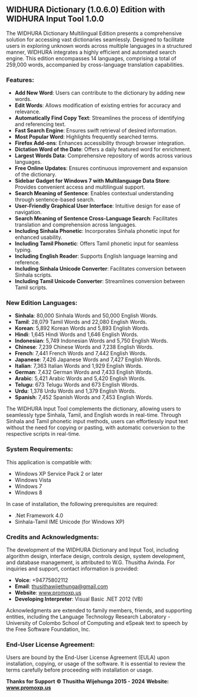 ## WIDHURA Dictionary (1.0.6.0) Edition with WIDHURA Input Tool 1.0.0

The WIDHURA Dictionary Multilingual Edition presents a comprehensive solution for accessing vast dictionaries seamlessly. Designed to facilitate users in exploring unknown words across multiple languages in a structured manner, WIDHURA integrates a highly efficient and automated search engine. This edition encompasses 14 languages, comprising a total of 259,000 words, accompanied by cross-language translation capabilities.

### Features:

- **Add New Word**: Users can contribute to the dictionary by adding new words.
- **Edit Words**: Allows modification of existing entries for accuracy and relevance.
- **Automatically Find Copy Text**: Streamlines the process of identifying and referencing text.
- **Fast Search Engine**: Ensures swift retrieval of desired information.
- **Most Popular Word**: Highlights frequently searched terms.
- **Firefox Add-ons**: Enhances accessibility through browser integration.
- **Dictation Word of the Date**: Offers a daily featured word for enrichment.
- **Largest Words Data**: Comprehensive repository of words across various languages.
- **Free Online Updates**: Ensures continuous improvement and expansion of the dictionary.
- **Sidebar Gadget for Windows 7 with Multilanguage Data Store**: Provides convenient access and multilingual support.
- **Search Meaning of Sentence**: Enables contextual understanding through sentence-based search.
- **User-Friendly Graphical User Interface**: Intuitive design for ease of navigation.
- **Search Meaning of Sentence Cross-Language Search**: Facilitates translation and comprehension across languages.
- **Including Sinhala Phonetic**: Incorporates Sinhala phonetic input for enhanced usability.
- **Including Tamil Phonetic**: Offers Tamil phonetic input for seamless typing.
- **Including English Reader**: Supports English language learning and reference.
- **Including Sinhala Unicode Converter**: Facilitates conversion between Sinhala scripts.
- **Including Tamil Unicode Converter**: Streamlines conversion between Tamil scripts.

### New Edition Languages:

- **Sinhala**: 80,000 Sinhala Words and 50,000 English Words.
- **Tamil**: 28,079 Tamil Words and 22,080 English Words.
- **Korean**: 5,892 Korean Words and 5,893 English Words.
- **Hindi**: 1,645 Hindi Words and 1,646 English Words.
- **Indonesian**: 5,749 Indonesian Words and 5,750 English Words.
- **Chinese**: 7,239 Chinese Words and 7,238 English Words.
- **French**: 7,441 French Words and 7,442 English Words.
- **Japanese**: 7,426 Japanese Words and 7,427 English Words.
- **Italian**: 7,363 Italian Words and 1,929 English Words.
- **German**: 7,432 German Words and 7,433 English Words.
- **Arabic**: 5,421 Arabic Words and 5,420 English Words.
- **Telugu**: 673 Telugu Words and 673 English Words.
- **Urdu**: 1,378 Urdu Words and 1,379 English Words.
- **Spanish**: 7,452 Spanish Words and 7,453 English Words.

The WIDHURA Input Tool complements the dictionary, allowing users to seamlessly type Sinhala, Tamil, and English words in real-time. Through Sinhala and Tamil phonetic input methods, users can effortlessly input text without the need for copying or pasting, with automatic conversion to the respective scripts in real-time.

### System Requirements:

This application is compatible with:
- Windows XP Service Pack 2 or later
- Windows Vista
- Windows 7
- Windows 8

In case of installation, the following prerequisites are required:
- .Net Framework 4.0
- Sinhala-Tamil IME Unicode (for Windows XP)

### Credits and Acknowledgments:

The development of the WIDHURA Dictionary and Input Tool, including algorithm design, interface design, controls design, system development, and database management, is attributed to W.G. Thusitha Avinda. For inquiries and support, contact information is provided:

- **Voice**: +94775802112
- **Email**: thusithawijethunga@gmail.com
- **Website**: www.promoxp.us
- **Developing Interpreter**: Visual Basic .NET 2012 (VB)

Acknowledgments are extended to family members, friends, and supporting entities, including the Language Technology Research Laboratory - University of Colombo School of Computing and eSpeak text to speech by the Free Software Foundation, Inc.

### End-User License Agreement:

Users are bound by the End-User License Agreement (EULA) upon installation, copying, or usage of the software. It is essential to review the terms carefully before proceeding with installation or usage.

**Thanks for Support**
**© Thusitha Wijehunga 2015 - 2024**
**Website: www.promoxp.us**